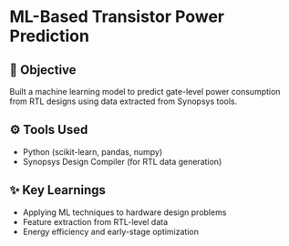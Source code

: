 # ML-Based Transistor Power Prediction

## 🧠 Objective
Built a machine learning model to predict gate-level power consumption from RTL designs using data extracted from Synopsys tools.

## ⚙️ Tools Used
- Python (scikit-learn, pandas, numpy)
- Synopsys Design Compiler (for RTL data generation)

## ✨ Key Learnings
- Applying ML techniques to hardware design problems
- Feature extraction from RTL-level data
- Energy efficiency and early-stage optimization
